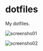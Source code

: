 # dotfiles
My dotfiles.

![screensho01](https://cdn.jsdelivr.net/gh/riveronvenus/dotfiles/screenshot/Screenshot01.png)

![screensho02](https://cdn.jsdelivr.net/gh/riveronvenus/dotfiles/screenshot/Screenshot02.png)
